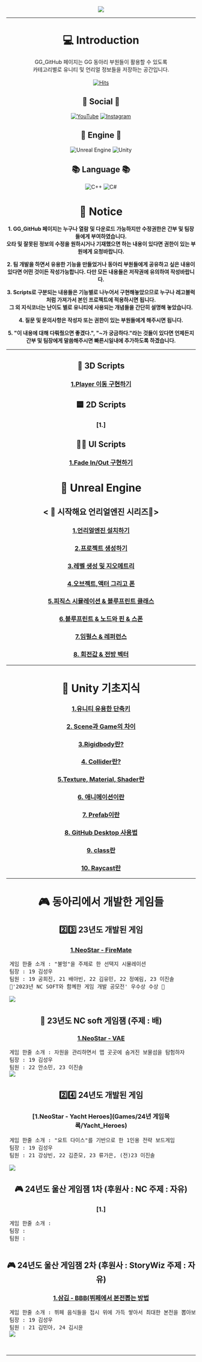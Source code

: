 
 <div align = "center">

 <img src="https://capsule-render.vercel.app/api?type=Rounded&color=auto&height=300&section=header&text=GG%20GitHub&fontSize=95"/>
 
 ---
 
 # 💻 Introduction
  GG_GitHub 페이지는 GG 동아리 부원들이 활용할 수 있도록 <br>카테고리별로 유니티 및 언리얼 정보들을 저장하는 공간입니다.<br><br>
[![Hits](https://hits.seeyoufarm.com/api/count/incr/badge.svg?url=https%3A%2F%2Fgithub.com%2Fstarhome7%2FGG_Unity_GitHub%2Ftree%2Fmain&count_bg=%2379C83D&title_bg=%23555555&icon=&icon_color=%23E7E7E7&title=%EB%B0%A9%EB%AC%B8%EC%9E%90+%EC%88%98+&edge_flat=false)](https://hits.seeyoufarm.com)

## 💌 Social 💌
 [![YouTube](https://img.shields.io/badge/YouTube-%23FF0000.svg?style=for-the-badge&logo=YouTube&logoColor=white)](https://www.youtube.com/@GG-pd8pp)
[![Instagram](https://img.shields.io/badge/Instagram-%23E4405F.svg?style=for-the-badge&logo=Instagram&logoColor=white)](https://www.instagram.com/uou_g.g/)

##  🧰 Engine 🧰
![Unreal Engine](https://img.shields.io/badge/unreal%20engine-%23313131.svg?style=for-the-badge&logo=unrealengine&logoColor=white)
![Unity](https://img.shields.io/badge/unity-%23000000.svg?style=for-the-badge&logo=unity&logoColor=white)

## 📚 Language 📚
![C++](https://img.shields.io/badge/c++-%2300599C.svg?style=for-the-badge&logo=c%2B%2B&logoColor=white)
![C#](https://img.shields.io/badge/c%23-%23239120.svg?style=for-the-badge&logo=csharp&logoColor=white)

# 📣 Notice

<t>**1. GG_GitHub 페이지는 누구나 열람 및 다운로드 가능하지만 수정권한은 간부 및 팀장들에게 부여하였습니다.
   <br>오타 및 잘못된 정보의 수정을 원하시거나 기재했으면 하는 내용이 있다면 권한이 있는 부원에게 요청바랍니다.**

<t>**2. 팀 개발을 하면서 유용한 기능을 만들었거나 동아리 부원들에게 공유하고 싶은 내용이 있다면 어떤 것이든 작성가능합니다.
   다만 모든 내용들은 저작권에 유의하여 작성바랍니다.**

<t>**3. Scripts로 구분되는 내용들은 기능별로 나누어서 구현해놓았으므로 누구나 레고블럭처럼 가져가서 본인 프로젝트에 적용하시면 됩니다.
   <br>그 외 지식코너는 난이도 별로 유니티에 사용되는 개념들을 간단히 설명해 놓았습니다.**

<t>**4. 질문 및 문의사항은 작성자 또는 권한이 있는 부원들에게 해주시면 됩니다.**

<t>**5. "이 내용에 대해 다뤄줬으면 좋겠다.", "~가 궁금하다."라는 것들이 있다면 언제든지 간부 및 팀장에게 말씀해주시면 빠른시일내에 추가하도록 하겠습니다.**

---

 ## 🧊 3D Scripts 
 ### [1.Player 이동 구현하기](https://github.com/starhome7/GG_Unity_GitHub/blob/main/3D%20Scripts/1.%20Player%20%EC%9D%B4%EB%8F%99%20%EA%B5%AC%ED%98%84%ED%95%98%EA%B8%B0/1.%20Player%20%EC%9D%B4%EB%8F%99%20%EA%B5%AC%ED%98%84%ED%95%98%EA%B8%B0.md)

## 🟦 2D Scripts
 ### [1.]
 
## 👨‍💻 UI Scripts
 ### [1.Fade In/Out 구현하기](https://github.com/starhome7/GG_Unity_GitHub/blob/main/UI%20Scripts/1.%20FadeInOut%20%EA%B5%AC%ED%98%84%ED%95%98%EA%B8%B0/FadeInOut.md)

# 👾 Unreal Engine
## < :raccoon: 시작해요 언리얼엔진 시리즈🌲>
### [1.언리얼엔진 설치하기](https://github.com/starhome7/GG_Unity_GitHub/blob/main/Unreal_Basic/1.%EC%8B%9C%EC%9E%91%ED%95%B4%EC%9A%94%20%EC%96%B8%EB%A6%AC%EC%96%BC%EC%97%94%EC%A7%84(%EC%84%A4%EC%B9%98%EB%B0%A9%EB%B2%95)/1.%EC%96%B8%EB%A6%AC%EC%96%BC%EC%97%94%EC%A7%84%20%EC%84%A4%EC%B9%98.md)
### [2.프로젝트 생성하기](https://github.com/starhome7/GG_Unity_GitHub/blob/main/Unreal_Basic/2.%ED%94%84%EB%A1%9C%EC%A0%9D%ED%8A%B8%20%EC%83%9D%EC%84%B1/2.%ED%94%84%EB%A1%9C%EC%A0%9D%ED%8A%B8%20%EC%83%9D%EC%84%B1.md)
### [3.레벨 생성 및 지오메트리](https://github.com/starhome7/GG_Unity_GitHub/blob/main/Unreal_Basic/3.%EB%A0%88%EB%B2%A8%20%EC%83%9D%EC%84%B1%20%EB%B0%8F%20%EC%A7%80%EC%98%A4%EB%A9%94%ED%8A%B8%EB%A6%AC/3.%EB%A0%88%EB%B2%A8%20%EC%83%9D%EC%84%B1%20%EB%B0%8F%20%EC%A7%80%EC%98%A4%EB%A9%94%ED%8A%B8%EB%A6%AC.md)
### [4.오브젝트,액터 그리고 폰](https://github.com/starhome7/GG_Unity_GitHub/blob/main/Unreal_Basic/4.%EC%98%A4%EB%B8%8C%EC%A0%9D%ED%8A%B8%2C%EC%95%A1%ED%84%B0%20%EA%B7%B8%EB%A6%AC%EA%B3%A0%20%ED%8F%B0/4.%EC%98%A4%EB%B8%8C%EC%A0%9D%ED%8A%B8%2C%EC%95%A1%ED%84%B0%20%EA%B7%B8%EB%A6%AC%EA%B3%A0%20%ED%8F%B0.md)
### [5.피직스 시뮬레이션 & 블루프린트 클래스](https://github.com/starhome7/GG_Unity_GitHub/blob/main/Unreal_Basic/5.%ED%94%BC%EC%A7%81%EC%8A%A4%20%EC%8B%9C%EB%AE%AC%EB%A0%88%EC%9D%B4%EC%85%98%20%26%20%EB%B8%94%EB%A3%A8%ED%94%84%EB%A6%B0%ED%8A%B8%20%ED%81%B4%EB%9E%98%EC%8A%A4/5.%ED%94%BC%EC%A7%81%EC%8A%A4%20%EC%8B%9C%EB%AE%AC%EB%A0%88%EC%9D%B4%EC%85%98%20%26%20%EB%B8%94%EB%A3%A8%ED%94%84%EB%A6%B0%ED%8A%B8%20%ED%81%B4%EB%9E%98%EC%8A%A4.md)
### [6.블루프린트 & 노드와 핀 & 스폰](https://github.com/starhome7/GG_Unity_GitHub/blob/main/Unreal_Basic/6.%EB%B8%94%EB%A3%A8%ED%94%84%EB%A6%B0%ED%8A%B8%20%26%20%EB%85%B8%EB%93%9C%EC%99%80%20%ED%95%80%20%26%20%EC%8A%A4%ED%8F%B0/6.%EB%B8%94%EB%A3%A8%ED%94%84%EB%A6%B0%ED%8A%B8%20%26%20%EB%85%B8%EB%93%9C%EC%99%80%20%ED%95%80%20%26%20%EC%8A%A4%ED%8F%B0.md)
### [7.임펄스 & 레퍼런스](https://github.com/starhome7/GG_Unity_GitHub/blob/main/Unreal_Basic/7.%20%EC%9E%84%ED%8E%84%EC%8A%A4%20&%20%EB%A0%88%ED%8D%BC%EB%9F%B0%EC%8A%A4/7.%20%EC%9E%84%ED%8E%84%EC%8A%A4%20&%20%EB%A0%88%ED%8D%BC%EB%9F%B0%EC%8A%A4.md)
### [8. 회전값 & 전방 벡터](https://github.com/starhome7/GG_Unity_GitHub/blob/main/Unreal_Basic/8.%20%ED%9A%8C%EC%A0%84%EA%B0%92%20%26%20%EC%A0%84%EB%B0%A9%20%EB%B2%A1%ED%84%B0/8.%20%ED%9A%8C%EC%A0%84%EA%B0%92%20%26%20%EC%A0%84%EB%B0%A9%20%EB%B2%A1%ED%84%B0.md)
---
 # 📝 Unity 기초지식
  ### [1.유니티 유용한 단축키](https://github.com/starhome7/GG_Unity_GitHub/blob/dcb1ecd0655f4d645dca62a71181181df2947943/Unity_Basic/1.%EC%9C%A0%EB%8B%88%ED%8B%B0%20%EC%9C%A0%EC%9A%A9%ED%95%9C%20%EB%8B%A8%EC%B6%95%ED%82%A4/1.%EC%9C%A0%EB%8B%88%ED%8B%B0%20%EC%9C%A0%EC%9A%A9%ED%95%9C%20%EB%8B%A8%EC%B6%95%ED%82%A4.md)
  ### [2. Scene과 Game의 차이 ](https://github.com/starhome7/GG_Unity_GitHub/blob/eeac98ba3204e4a8af483753fac4a164807dead5/Unity_Basic/2.%20Scene%EA%B3%BC%20Game%EC%9D%98%20%EC%B0%A8%EC%9D%B4/2.%20Scene%EA%B3%BC%20Game%EC%9D%98%20%EC%B0%A8%EC%9D%B4.md)
  ### [3.Rigidbody란?](https://github.com/starhome7/GG_Unity_GitHub/blob/813796fbaa390228a2592245b372896aa8643f82/Unity_Basic/3.Rigidbody%EB%9E%80/3.Rigidbody%EB%9E%80.md)
  ### [4. Collider란?](https://github.com/starhome7/GG_Unity_GitHub/blob/main/Unity_Basic/4.%20Collider%EB%9E%80/4.%20Collider%EB%9E%80.md)
  ### [5.Texture, Material, Shader란](https://github.com/starhome7/GG_Unity_GitHub/blob/main/Unity_Basic/5.%20Texture%2C%20Material%2C%20Shader%EB%9E%80/5.%20Texture%2C%20Material%2C%20Shader%EB%9E%80.md)
  ### [6. 애니메이션이란](https://github.com/starhome7/GG_Unity_GitHub/blob/main/Unity_Basic/6.%20%EC%95%A0%EB%8B%88%EB%A9%94%EC%9D%B4%EC%85%98%EC%9D%B4%EB%9E%80/6.%20%EC%95%A0%EB%8B%88%EB%A9%94%EC%9D%B4%EC%85%98%EC%9D%B4%EB%9E%80.md)
   ### [7. Prefab이란](https://github.com/starhome7/GG_Unity_GitHub/blob/main/Unity_Basic/7.Prefab%EC%9D%B4%EB%9E%80/7.%20Prefab%EC%9D%B4%EB%9E%80.md)
   ### [8. GitHub Desktop 사용법](https://github.com/starhome7/GG_Unity_GitHub/blob/main/Unity_Basic/8.%20GitHub%20Desktop%20%EC%82%AC%EC%9A%A9%EB%B2%95/8.%20GitHub%20Desktop%20%EC%82%AC%EC%9A%A9%EB%B2%95.md)
### [9. class란](https://github.com/starhome7/GG_Unity_GitHub/blob/main/Unity_Basic/9.%20class%EB%9E%80/9.%20class%EB%9E%80.md)
### [10. Raycast란](https://github.com/starhome7/GG_Unity_GitHub/blob/main/Unity_Basic/10.Raycast%EB%9E%80/10.Raycast%EB%9E%80.md)

---

# 🎮 동아리에서 개발한 게임들
## 2️⃣3️⃣ 23년도 개발된 게임
### [1.NeoStar - FireMate](https://github.com/starhome7/GG_Unity_GitHub/tree/main/Games/23%EB%85%84%20%EC%83%81%EB%B0%98%EA%B8%B0%20%EA%B2%8C%EC%9E%84%EB%AA%A9%EB%A1%9D/NeoStar_FireMate)

<pre align = "left">
 게임 한줄 소개 : "불멍"을 주제로 한 선택지 시뮬레이션
 팀장 : 19 김성우
 팀원 : 19 공희진, 21 배아빈, 22 김유민, 22 정예림, 23 이진솔
 🥇'2023년 NC SOFT와 함꼐한 게임 개발 공모전' 우수상 수상 🥇
 
 <img src="https://github.com/starhome7/GG_Unity_GitHub/blob/main/Games/23%EB%85%84%20%EC%83%81%EB%B0%98%EA%B8%B0%20%EA%B2%8C%EC%9E%84%EB%AA%A9%EB%A1%9D/NeoStar_FireMate/FireMate.png"/>
</pre>

## 🚢 23년도 NC soft 게임잼 (주제 : 배)
### [1.NeoStar - VAE](https://github.com/starhome7/GG_Unity_GitHub/tree/main/Games/23%EB%85%84%20NCsoft%20%EA%B2%8C%EC%9E%84%EC%9E%BC/1.%20VAE)
<pre align = "left">
 게임 한줄 소개 : 자원을 관리하면서 맵 곳곳에 숨겨진 보물섬을 탐험하자
 팀장 : 19 김성우
 팀원 : 22 안소민, 23 이진솔
 <img src="https://github.com/starhome7/GG_Unity_GitHub/blob/main/Games/23%EB%85%84%20NCsoft%20%EA%B2%8C%EC%9E%84%EC%9E%BC/1.%20VAE/VAE.png"/>
</pre>

## 2️⃣4️⃣ 24년도 개발된 게임
### [1.NeoStar - Yacht Heroes](Games/24년 게임목록/Yacht_Heroes)

<pre align = "left">
 게임 한줄 소개 : "요트 다이스"를 기반으로 한 1인용 전략 보드게임
 팀장 : 19 김성우
 팀원 : 21 강상빈, 22 김준모, 23 류가은, (전)23 이진솔
 
 <img src="Games/24년 게임목록/Yacht_Heroes/시작화면.png"/>
</pre>

## 🎮 24년도 울산 게임잼 1차 (후원사 : NC 주제 : 자유)
### [1.]
<pre align = "left">
 게임 한줄 소개 : 
 팀장 : 
 팀원 : 
 
</pre>


## 🎮 24년도 울산 게임잼 2차 (후원사 : StoryWiz 주제 : 자유)
### [1.삼김 - BBB(뷔페에서 본전뽑는 방법](https://github.com/starhome7/GG_Unity_GitHub/tree/main/Games/24%EB%85%84%20%EA%B2%8C%EC%9E%84%EC%9E%BC%202%EC%B0%A8(%ED%9B%84%EC%9B%90%EC%82%AC_StoryWiz)/1.%20BBB(%EB%B7%94%ED%8E%98%EC%97%90%EC%84%9C%20%EB%B3%B8%EC%A0%84%EB%BD%91%EB%8A%94%20%EB%B0%A9%EB%B2%95))
<pre align = "left">
 게임 한줄 소개 : 뷔페 음식들을 접시 위에 가득 쌓아서 최대한 본전을 뽑아보자!
 팀장 : 19 김성우
 팀원 : 21 김민아, 24 김시윤
 <img src="Games/24년 게임잼 2차(후원사_StoryWiz)/1. BBB(뷔페에서 본전뽑는 방법)/시작화면.png"/>
</pre>
<br>

---






</div>






  
